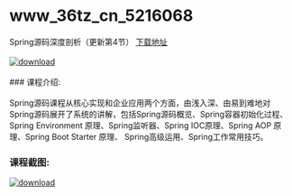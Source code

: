 # www_36tz_cn_5216068
Spring源码深度剖析（更新第4节）
[下载地址](http://www.36tz.cn/article/5216068 "下载地址")
<br/></br>[![download](http://36tz.cn/muke_img/2020_11_2-26.png "下载地址")](http://www.36tz.cn/article/5216068 "下载地址")
<br/></br>### 课程介绍:<br/></br>Spring源码课程从核心实现和企业应用两个方面，由浅入深、由易到难地对Spring源码展开了系统的讲解，包括Spring源码概览、Spring容器初始化过程、Spring Environment 原理、Spring监听器、Spring IOC原理、Spring AOP 原理、Spring Boot Starter 原理、 Spring高级运用、Spring工作常用技巧。

### 课程截图:
[![download](http://36tz.cn/muke_img/2020_11_1-26.png "下载地址")](http://www.36tz.cn/article/5216068 "下载地址")
